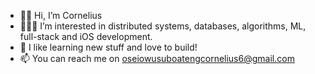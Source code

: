 - 👋🏽 Hi, I’m Cornelius
- 👨🏽‍💻 I’m interested in distributed systems, databases, algorithms, ML, full-stack and iOS development.
- 🌱 I like learning new stuff and love to build!
- 📫 You can reach me on oseiowusuboatengcornelius6@gmail.com

<!---
CorneliusOsei2/CorneliusOsei2 is a ✨ special ✨ repository because its `README.md` (this file) appears on your GitHub profile.
You can click the Preview link to take a look at your changes.
--->
